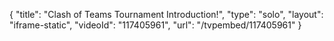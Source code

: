 {
    "title": "Clash of Teams Tournament Introduction!",
    "type": "solo",
    "layout": "iframe-static",
    "videoId": "117405961",
    "url": "\/tvpembed\/117405961"
}